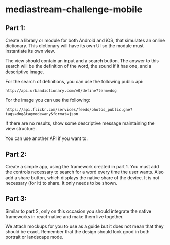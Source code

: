 # mediastream-challenge-mobile

## Part 1:
Create a library or module for both Android and iOS, that simulates an online dictionary. This dictionary will have its own UI so the module must instantiate its own view.

The view should contain an input and a search button. The answer to this search will be the definition of the word, the sound if it has one, and a descriptive image.

For the search of definitions, you can use the following public api:

```
http://api.urbandictionary.com/v0/define?term=dog
```

For the image you can use the following:

```
https://api.flickr.com/services/feeds/photos_public.gne?tags=dog&tagmode=any&format=json
```

If there are no results, show some descriptive message maintaining the view structure.

You can use another API if you want to.

## Part 2:
Create a simple app, using the framework created in part 1. You must add the controls necessary to search for a word every time the user wants. Also add a share button, which displays the native share of the device. It is not necessary (for it) to share. It only needs to be shown.

## Part 3:
Similar to part 2, only on this occasion you should integrate the native frameworks in react-native and make them live together.

We attach mockups for you to use as a guide but it does not mean that they should be exact. Remember that the design should look good in both portrait or landscape mode.
